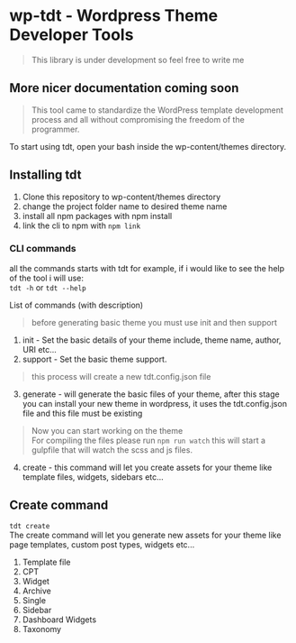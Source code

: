 # wp-tdt - Wordpress Theme Developer Tools
> This library is under development so feel free to write me

## More nicer documentation coming soon

> This tool came to standardize the WordPress template development process and all without compromising the freedom of the programmer.

To start using tdt, open your bash inside the wp-content/themes directory.

## Installing tdt

1. Clone this repository to wp-content/themes directory
2. change the project folder name to desired theme name
3. install all npm packages with npm install
4. link the cli to npm with `npm link`

### CLI commands

all the commands starts with tdt for example, if i would like to see the help of the tool i will use:<br>
`tdt -h` or `tdt --help`<br>

List of commands (with description)<br>
> before generating basic theme you must use init and then support

1. init - Set the basic details of your theme include, theme name, author, URI etc...
2. support - Set the basic theme support.

> this process will create a new tdt.config.json file

3. generate - will generate the basic files of your theme, after this stage you can install your new theme in wordpress,
   it uses the tdt.config.json file and this file must be existing

> Now you can start working on the theme<br>
For compiling the files please run `npm run watch` this will start a gulpfile that will watch the scss and js files.

4. create - this command will let you create assets for your theme like template files, widgets, sidebars etc...

## Create command

`tdt create` <br>
The create command will let you generate new assets for your theme like page templates, custom post types, widgets
etc... <br>

1. Template file
2. CPT
3. Widget
4. Archive
5. Single
6. Sidebar
7. Dashboard Widgets
8. Taxonomy